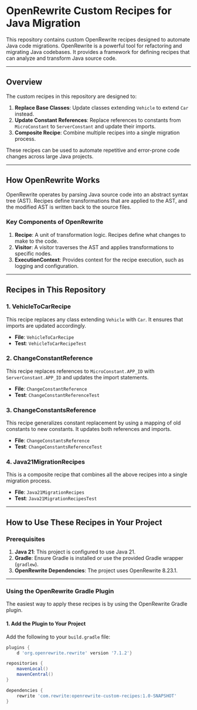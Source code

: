 # OpenRewrite Custom Recipes for Java Migration

This repository contains custom OpenRewrite recipes designed to automate Java code migrations. OpenRewrite is a powerful tool for refactoring and migrating Java codebases. It provides a framework for defining recipes that can analyze and transform Java source code.

---

## Overview

The custom recipes in this repository are designed to:

1. **Replace Base Classes**: Update classes extending `Vehicle` to extend `Car` instead.
2. **Update Constant References**: Replace references to constants from `MicroConstant` to `ServerConstant` and update their imports.
3. **Composite Recipe**: Combine multiple recipes into a single migration process.

These recipes can be used to automate repetitive and error-prone code changes across large Java projects.

---

## How OpenRewrite Works

OpenRewrite operates by parsing Java source code into an abstract syntax tree (AST). Recipes define transformations that are applied to the AST, and the modified AST is written back to the source files.

### Key Components of OpenRewrite

1. **Recipe**: A unit of transformation logic. Recipes define what changes to make to the code.
2. **Visitor**: A visitor traverses the AST and applies transformations to specific nodes.
3. **ExecutionContext**: Provides context for the recipe execution, such as logging and configuration.

---

## Recipes in This Repository

### 1. **VehicleToCarRecipe**
This recipe replaces any class extending `Vehicle` with `Car`. It ensures that imports are updated accordingly.

- **File**: `VehicleToCarRecipe`
- **Test**: `VehicleToCarRecipeTest`

### 2. **ChangeConstantReference**
This recipe replaces references to `MicroConstant.APP_ID` with `ServerConstant.APP_ID` and updates the import statements.

- **File**: `ChangeConstantReference`
- **Test**: `ChangeConstantReferenceTest`

### 3. **ChangeConstantsReference**
This recipe generalizes constant replacement by using a mapping of old constants to new constants. It updates both references and imports.

- **File**: `ChangeConstantsReference`
- **Test**: `ChangeConstantsReferenceTest`

### 4. **Java21MigrationRecipes**
This is a composite recipe that combines all the above recipes into a single migration process.

- **File**: `Java21MigrationRecipes`
- **Test**: `Java21MigrationRecipesTest`

---

## How to Use These Recipes in Your Project

### Prerequisites

1. **Java 21**: This project is configured to use Java 21.
2. **Gradle**: Ensure Gradle is installed or use the provided Gradle wrapper (`gradlew`).
3. **OpenRewrite Dependencies**: The project uses OpenRewrite 8.23.1.

---

### Using the OpenRewrite Gradle Plugin

The easiest way to apply these recipes is by using the OpenRewrite Gradle plugin.

#### 1. Add the Plugin to Your Project

Add the following to your `build.gradle` file:

```gradle
plugins {
    d 'org.openrewrite.rewrite' version '7.1.2'}

repositories {
    mavenLocal()
    mavenCentral()
}

dependencies {
    rewrite 'com.rewrite:openrewrite-custom-recipes:1.0-SNAPSHOT'
}